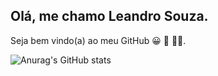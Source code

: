 
## Olá, me chamo Leandro Souza.
Seja bem vindo(a) ao meu GitHub 😀 🖖 🧑‍💻.


![Anurag's GitHub stats](https://github-readme-stats.vercel.app/api?username=LeandroSouza&show_icons=true&theme=radical)



